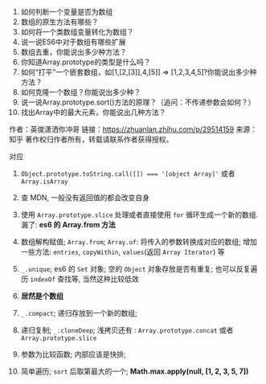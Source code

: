 1. 如何判断一个变量是否为数组
2. 数组的原生方法有哪些？
3. 如何将一个类数组变量转化为数组？
4. 说一说ES6中对于数组有哪些扩展
5. 数组去重，你能说出多少种方法？
6. 你知道Array.prototype的类型是什么吗？
7. 如何“打平”一个嵌套数组，如[1,[2,[3]],4,[5]] => [1,2,3,4,5]?你能说出多少种方法？
8. 如何克隆一个数组？你能说出多少种？
9. 说一说Array.prototype.sort()方法的原理？（追问：不传递参数会如何？）
10. 找出Array中的最大元素，你能说出几种方法？

作者：英俊潇洒你冲哥
链接：https://zhuanlan.zhihu.com/p/29514159
来源：知乎
著作权归作者所有，转载请联系作者获得授权。

对应
1. `Object.prototype.toString.call([]) === '[object Array]'` 或者 `Array.isArray`

2. 查 MDN, 一般没有返回值的都会改变自身

3. 使用 `Array.prototype.slice` 处理或者直接使用 `for` 循环生成一个新的数组. 漏了: **es6 的 Array.from 方法**

4. 数组解构赋值; `Array.from`; `Array.of`: 将传入的参数转换成对应的数组; 增加一些方法: `entries`, `copyWithin`, `values`(返回 `Array Iterator`) 等

5. `_.unique`; es6 的 `Set` 对象; 空的 `Object` 对象存放是否有重复; 也可以反复遍历 `indexOf` 查找等, 当然这种比较低效

6. **居然是个数组**

7. `_.compact`; 递归存放到一个新的数组; 

8. 递归复制; `_.cloneDeep`; 浅拷贝还有 : `Array.prototype.concat` 或者 `Array.prototype.slice`

9. 参数为比较函数; 内部应该是快排;

10. 简单遍历; `sort` 后取第最大的一个; **Math.max.apply(null, [1, 2, 3, 5, 7])**